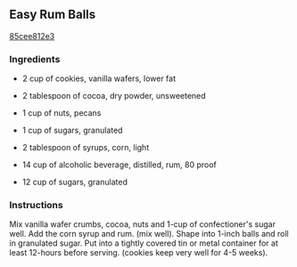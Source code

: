 ## Easy Rum Balls

[85cee812e3](http://www.food.com/recipe/easy-rum-balls-335404)

### Ingredients

 - 2 cup of cookies, vanilla wafers, lower fat

 - 2 tablespoon of cocoa, dry powder, unsweetened

 - 1 cup of nuts, pecans

 - 1 cup of sugars, granulated

 - 2 tablespoon of syrups, corn, light

 - 14 cup of alcoholic beverage, distilled, rum, 80 proof

 - 12 cup of sugars, granulated

### Instructions

Mix vanilla wafer crumbs, cocoa, nuts and 1-cup of confectioner's sugar well. Add the corn syrup and rum. (mix well). Shape into 1-inch balls and roll in granulated sugar. Put into a tightly covered tin or metal container for at least 12-hours before serving. (cookies keep very well for 4-5 weeks).